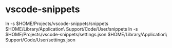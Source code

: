 # vscode-snippets
ln -s $HOME/Projects/vscode-snippets/snippets $HOME/Library/Application\ Support/Code/User/snippets
ln -s $HOME/Projects/vscode-snippets/settings.json $HOME/Library/Application\ Support/Code/User/settings.json
